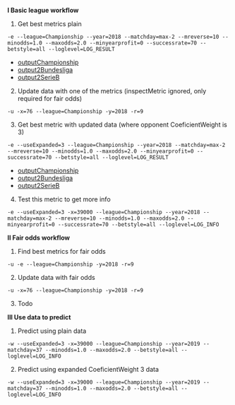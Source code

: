 __I Basic league workflow__


1. Get best metrics plain
```
-e --league=Championship --year=2018 --matchday=max-2 --mreverse=10 --minodds=1.0 --maxodds=2.0 --minyearprofit=0 --successrate=70 --betstyle=all --loglevel=LOG_RESULT
```
* [outputChampionship](./OutputData/dataI1Championship.txt)
* [output2Bundesliga](./OutputData/dataI12Bundesliga.txt)
* [output2SerieB](./OutputData/dataI1SerieB.txt)

2. Update data with one of the metrics (inspectMetric ignored, only required for fair odds)
```
-u -x=76 --league=Championship -y=2018 -r=9
```
3. Get best metric with updated data (where opponent CoeficientWeight is 3)
```
-e --useExpanded=3 --league=Championship --year=2018 --matchday=max-2 --mreverse=10 --minodds=1.0 --maxodds=2.0 --minyearprofit=0 --successrate=70 --betstyle=all --loglevel=LOG_RESULT
```
* [outputChampionship](./OutputData/dataI3Championship.txt)
* [output2Bundesliga](./OutputData/dataI32Bundesliga.txt)
* [output2SerieB](./OutputData/dataI3SerieB.txt)

4. Test this metric to get more info
```
-e --useExpanded=3 -x=39000 --league=Championship --year=2018 --matchday=max-2 --mreverse=10 --minodds=1.0 --maxodds=2.0 --minyearprofit=0 --successrate=70 --betstyle=all --loglevel=LOG_INFO
```


__II Fair odds workflow__
1. Find best metrics for fair odds
```
-u -e --league=Championship -y=2018 -r=9
```
2. Update data with fair odds
```
-u -x=76 --league=Championship -y=2018 -r=9
```
3. Todo

__III Use data to predict__

1. Predict using plain data
```
-w --useExpanded=3 -x=39000 --league=Championship --year=2019 --matchday=37 --minodds=1.0 --maxodds=2.0 --betstyle=all --loglevel=LOG_INFO
```

2. Predict using expanded CoeficientWeight 3 data
```
-w --useExpanded=3 -x=39000 --league=Championship --year=2019 --matchday=37 --minodds=1.0 --maxodds=2.0 --betstyle=all --loglevel=LOG_INFO
```